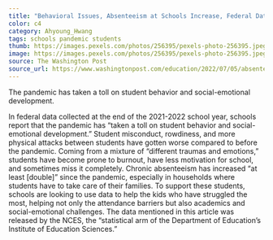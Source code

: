 ```yaml
---
title: "Behavioral Issues, Absenteeism at Schools Increase, Federal Data Shows"
color: c4
category: Ahyoung_Hwang
tags: schools pandemic students
thumb: https://images.pexels.com/photos/256395/pexels-photo-256395.jpeg?auto=compress&cs=tinysrgb&w=350
image: https://images.pexels.com/photos/256395/pexels-photo-256395.jpeg?auto=compress&cs=tinysrgb&w=600
source: The Washington Post
source_url: https://www.washingtonpost.com/education/2022/07/05/absenteeism-behavioral-issues-pandemic-data/
---
```


The pandemic has taken a toll on student behavior and social-emotional development.
<!--more-->

In federal data collected at the end of the 2021-2022 school year, schools report that the pandemic has “taken a toll on student behavior and social-emotional development.” Student misconduct, rowdiness, and more physical attacks between students have gotten worse compared to before the pandemic. Coming from a mixture of “different traumas and emotions,” students have become prone to burnout, have less motivation for school, and sometimes miss it completely. Chronic absenteeism has increased “at least [double]” since the pandemic, especially in households where students have to take care of their families. To support these students, schools are looking to use data to help the kids who have struggled the most, helping not only the attendance barriers but also academics and social-emotional challenges. The data mentioned in this article was released by the NCES, the “statistical arm of the Department of Education’s Institute of Education Sciences.”
